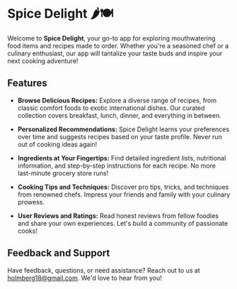 
# Spice Delight 🌶️🍽️

Welcome to **Spice Delight**, your go-to app for exploring mouthwatering food items and recipes made to order. Whether you're a seasoned chef or a culinary enthusiast, our app will tantalize your taste buds and inspire your next cooking adventure!

## Features

- **Browse Delicious Recipes:** Explore a diverse range of recipes, from classic comfort foods to exotic international dishes. Our curated collection covers breakfast, lunch, dinner, and everything in between.

- **Personalized Recommendations:** Spice Delight learns your preferences over time and suggests recipes based on your taste profile. Never run out of cooking ideas again!

- **Ingredients at Your Fingertips:** Find detailed ingredient lists, nutritional information, and step-by-step instructions for each recipe. No more last-minute grocery store runs!

- **Cooking Tips and Techniques:** Discover pro tips, tricks, and techniques from renowned chefs. Impress your friends and family with your culinary prowess.

- **User Reviews and Ratings:** Read honest reviews from fellow foodies and share your own experiences. Let's build a community of passionate cooks!

## Feedback and Support

Have feedback, questions, or need assistance? Reach out to us at holmberg18@gmail.com. We'd love to hear from you!
